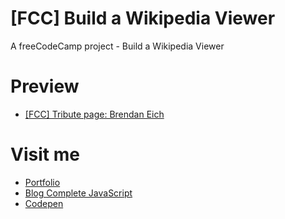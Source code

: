 # [FCC] Build a Wikipedia Viewer

A freeCodeCamp project - Build a Wikipedia Viewer

# Preview

  * [[FCC] Tribute page: Brendan Eich](http://about.phamvanlam.com/fcc-wikipedia-viewer/)

# Visit me

  * [Portfolio](http://about.phamvanlam.com)
  * [Blog Complete JavaScript](https://completejavascript.com)
  * [Codepen](https://codepen.io/completejavascript)
